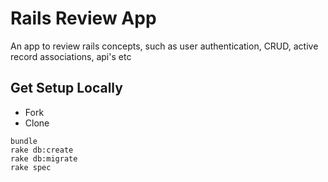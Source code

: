 # Rails Review App

An app to review rails concepts, such as user authentication, CRUD,
active record associations, api's etc

## Get Setup Locally

* Fork
* Clone

```
bundle
rake db:create
rake db:migrate
rake spec
```



